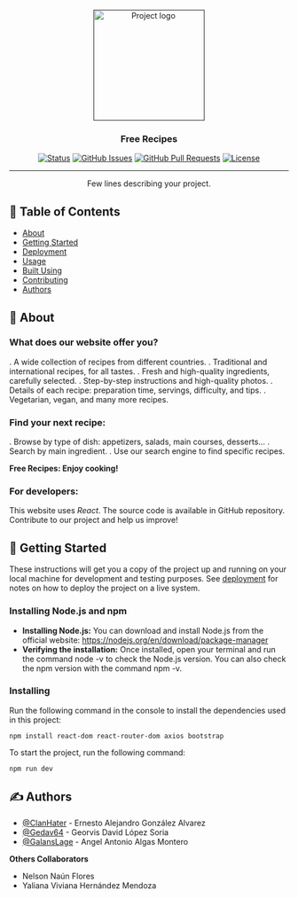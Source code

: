 <p align="center">
  <a href="" rel="noopener">
 <img width=200px height=200px src="https://www.flaticon.es/icono-gratis/sombrero-de-cocinero_4633961?term=gorro-de-cocinero&page=1&position=71&origin=search&related_id=4633961" alt="Project logo"></a>
</p>

<h3 align="center">Free Recipes</h3>

<div align="center">

[![Status](https://img.shields.io/badge/status-active-success.svg)]()
[![GitHub Issues](https://img.shields.io/github/issues/kylelobo/The-Documentation-Compendium.svg)](https://github.com/kylelobo/The-Documentation-Compendium/issues)
[![GitHub Pull Requests](https://img.shields.io/github/issues-pr/kylelobo/The-Documentation-Compendium.svg)](https://github.com/kylelobo/The-Documentation-Compendium/pulls)
[![License](https://img.shields.io/badge/license-MIT-blue.svg)](/LICENSE)

</div>

---

<p align="center"> Few lines describing your project.
    <br> 
</p>

## 📝 Table of Contents

- [About](#about)
- [Getting Started](#getting_started)
- [Deployment](#deployment)
- [Usage](#usage)
- [Built Using](#built_using)
- [Contributing](../CONTRIBUTING.md)
- [Authors](#authors)

## 🧐 About <a name = "about"></a>

### What does our website offer you?

. A wide collection of recipes from different countries.
. Traditional and international recipes, for all tastes.
. Fresh and high-quality ingredients, carefully selected.
. Step-by-step instructions and high-quality photos.
. Details of each recipe: preparation time, servings, difficulty, and tips.
. Vegetarian, vegan, and many more recipes.

### Find your next recipe:

. Browse by type of dish: appetizers, salads, main courses, desserts...
. Search by main ingredient.
. Use our search engine to find specific recipes.

**Free Recipes: Enjoy cooking!**

### For developers:

This website uses _React_.
The source code is available in GitHub repository.
Contribute to our project and help us improve!

## 🏁 Getting Started <a name = "getting_started"></a>

These instructions will get you a copy of the project up and running on your local machine for development and testing purposes. See [deployment](#deployment) for notes on how to deploy the project on a live system.

### Installing Node.js and npm

- **Installing Node.js:** You can download and install Node.js from the official website: https://nodejs.org/en/download/package-manager
- **Verifying the installation:** Once installed, open your terminal and run the command node -v to check the Node.js version. You can also check the npm version with the command npm -v.

### Installing

Run the following command in the console to install the dependencies used in this project:

```
npm install react-dom react-router-dom axios bootstrap
```

To start the project, run the following command:

```
npm run dev
```

## ✍️ Authors <a name = "authors"></a>

- [@ClanHater](https://github.com/ClanHater) - Ernesto Alejandro González Alvarez
- [@Gedav64](https://github.com/Gedav64) - Georvis David López Soria
- [@GalansLage](https://github.com/GalansLage) - Angel Antonio Algas Montero

**Others Collaborators**

- Nelson Naún Flores
- Yaliana Viviana Hernández Mendoza
